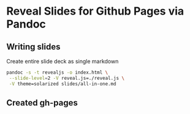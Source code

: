 # Reveal Slides for Github Pages via Pandoc

## Writing slides

Create entire slide deck as single markdown
```sh
pandoc -s -t revealjs -o index.html \
 --slide-level=2 -V reveal.js=./reveal.js \
 -V theme=solarized slides/all-in-one.md
```

## Created gh-pages


